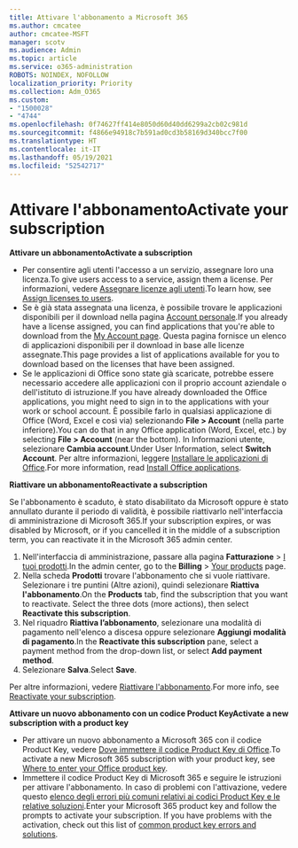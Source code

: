```yaml
---
title: Attivare l'abbonamento a Microsoft 365
ms.author: cmcatee
author: cmcatee-MSFT
manager: scotv
ms.audience: Admin
ms.topic: article
ms.service: o365-administration
ROBOTS: NOINDEX, NOFOLLOW
localization_priority: Priority
ms.collection: Adm_O365
ms.custom:
- "1500028"
- "4744"
ms.openlocfilehash: 0f74627ff414e8050d60d40dd6299a2cb02c981d
ms.sourcegitcommit: f4866e94918c7b591ad0cd3b58169d340bcc7f00
ms.translationtype: HT
ms.contentlocale: it-IT
ms.lasthandoff: 05/19/2021
ms.locfileid: "52542717"
---
```

# <a name="activate-your-subscription"></a><span data-ttu-id="d5cf6-102">Attivare l'abbonamento</span><span class="sxs-lookup"><span data-stu-id="d5cf6-102">Activate your subscription</span></span>

<span data-ttu-id="d5cf6-103">**Attivare un abbonamento**</span><span class="sxs-lookup"><span data-stu-id="d5cf6-103">**Activate a subscription**</span></span>

- <span data-ttu-id="d5cf6-104">Per consentire agli utenti l'accesso a un servizio, assegnare loro una licenza.</span><span class="sxs-lookup"><span data-stu-id="d5cf6-104">To give users access to a service, assign them a license.</span></span> <span data-ttu-id="d5cf6-105">Per informazioni, vedere [Assegnare licenze agli utenti](/microsoft-365/admin/manage/assign-licenses-to-users).</span><span class="sxs-lookup"><span data-stu-id="d5cf6-105">To learn how, see [Assign licenses to users](/microsoft-365/admin/manage/assign-licenses-to-users).</span></span>
- <span data-ttu-id="d5cf6-106">Se è già stata assegnata una licenza, è possibile trovare le applicazioni disponibili per il download nella pagina [Account personale](https://portal.office.com/account/#installs).</span><span class="sxs-lookup"><span data-stu-id="d5cf6-106">If you already have a license assigned, you can find applications that you're able to download from the [My Account page](https://portal.office.com/account/#installs).</span></span> <span data-ttu-id="d5cf6-107">Questa pagina fornisce un elenco di applicazioni disponibili per il download in base alle licenze assegnate.</span><span class="sxs-lookup"><span data-stu-id="d5cf6-107">This page provides a list of applications available for you to download based on the licenses that have been assigned.</span></span>
- <span data-ttu-id="d5cf6-108">Se le applicazioni di Office sono state già scaricate, potrebbe essere necessario accedere alle applicazioni con il proprio account aziendale o dell'istituto di istruzione.</span><span class="sxs-lookup"><span data-stu-id="d5cf6-108">If you have already downloaded the Office applications, you might need to sign in to the applications with your work or school account.</span></span> <span data-ttu-id="d5cf6-109">È possibile farlo in qualsiasi applicazione di Office (Word, Excel e così via) selezionando **File > Account** (nella parte inferiore).</span><span class="sxs-lookup"><span data-stu-id="d5cf6-109">You can do that in any Office application (Word, Excel, etc.) by selecting **File > Account** (near the bottom).</span></span> <span data-ttu-id="d5cf6-110">In Informazioni utente, selezionare **Cambia account**.</span><span class="sxs-lookup"><span data-stu-id="d5cf6-110">Under User Information, select **Switch Account**.</span></span> <span data-ttu-id="d5cf6-111">Per altre informazioni, leggere [Installare le applicazioni di Office](/microsoft-365/admin/setup/install-applications).</span><span class="sxs-lookup"><span data-stu-id="d5cf6-111">For more information, read [Install Office applications](/microsoft-365/admin/setup/install-applications).</span></span>

<span data-ttu-id="d5cf6-112">**Riattivare un abbonamento**</span><span class="sxs-lookup"><span data-stu-id="d5cf6-112">**Reactivate a subscription**</span></span>

<span data-ttu-id="d5cf6-113">Se l'abbonamento è scaduto, è stato disabilitato da Microsoft oppure è stato annullato durante il periodo di validità, è possibile riattivarlo nell'interfaccia di amministrazione di Microsoft 365.</span><span class="sxs-lookup"><span data-stu-id="d5cf6-113">If your subscription expires, or was disabled by Microsoft, or if you cancelled it in the middle of a subscription term, you can reactivate it in the Microsoft 365 admin center.</span></span>

1. <span data-ttu-id="d5cf6-114">Nell'interfaccia di amministrazione, passare alla pagina **Fatturazione** > [I tuoi prodotti](https://go.microsoft.com/fwlink/p/?linkid=842054).</span><span class="sxs-lookup"><span data-stu-id="d5cf6-114">In the admin center, go to the **Billing** > [Your products](https://go.microsoft.com/fwlink/p/?linkid=842054) page.</span></span>
2. <span data-ttu-id="d5cf6-p104">Nella scheda **Prodotti** trovare l'abbonamento che si vuole riattivare. Selezionare i tre puntini (Altre azioni), quindi selezionare **Riattiva l'abbonamento**.</span><span class="sxs-lookup"><span data-stu-id="d5cf6-p104">On the **Products** tab, find the subscription that you want to reactivate. Select the three dots (more actions), then select **Reactivate this subscription**.</span></span>
3. <span data-ttu-id="d5cf6-117">Nel riquadro **Riattiva l’abbonamento**, selezionare una modalità di pagamento nell'elenco a discesa oppure selezionare **Aggiungi modalità di pagamento**.</span><span class="sxs-lookup"><span data-stu-id="d5cf6-117">In the **Reactivate this subscription** pane, select a payment method from the drop-down list, or select **Add payment method**.</span></span>
4. <span data-ttu-id="d5cf6-118">Selezionare **Salva**.</span><span class="sxs-lookup"><span data-stu-id="d5cf6-118">Select **Save**.</span></span>

<span data-ttu-id="d5cf6-119">Per altre informazioni, vedere [Riattivare l'abbonamento](/microsoft-365/commerce/subscriptions/reactivate-your-subscription).</span><span class="sxs-lookup"><span data-stu-id="d5cf6-119">For more info, see [Reactivate your subscription](/microsoft-365/commerce/subscriptions/reactivate-your-subscription).</span></span>

<span data-ttu-id="d5cf6-120">**Attivare un nuovo abbonamento con un codice Product Key**</span><span class="sxs-lookup"><span data-stu-id="d5cf6-120">**Activate a new subscription with a product key**</span></span>

- <span data-ttu-id="d5cf6-121">Per attivare un nuovo abbonamento a Microsoft 365 con il codice Product Key, vedere [Dove immettere il codice Product Key di Office](https://support.office.com/article/where-to-enter-your-office-product-key-0a82e5ae-739e-4b92-a6f4-2ec780c185db).</span><span class="sxs-lookup"><span data-stu-id="d5cf6-121">To activate a new Microsoft 365 subscription with your product key, see [Where to enter your Office product key](https://support.office.com/article/where-to-enter-your-office-product-key-0a82e5ae-739e-4b92-a6f4-2ec780c185db).</span></span>
- <span data-ttu-id="d5cf6-p105">Immettere il codice Product Key di Microsoft 365 e seguire le istruzioni per attivare l'abbonamento. In caso di problemi con l'attivazione, vedere questo [elenco degli errori più comuni relativi ai codici Product Key e le relative soluzioni](/microsoft-365/commerce/product-key-errors-and-solutions).</span><span class="sxs-lookup"><span data-stu-id="d5cf6-p105">Enter your Microsoft 365 product key and follow the prompts to activate your subscription. If you have problems with the activation, check out this list of [common product key errors and solutions](/microsoft-365/commerce/product-key-errors-and-solutions).</span></span>